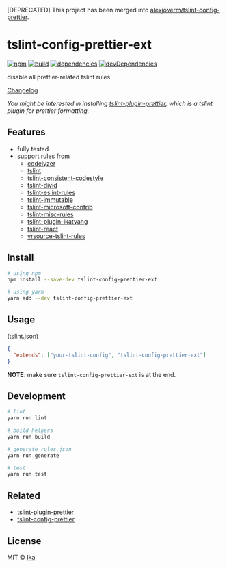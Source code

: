 [DEPRECATED] This project has been merged into [alexjoverm/tslint-config-prettier](https://github.com/alexjoverm/tslint-config-prettier).

# tslint-config-prettier-ext

[![npm](https://img.shields.io/npm/v/tslint-config-prettier-ext.svg)](https://www.npmjs.com/package/tslint-config-prettier-ext)
[![build](https://img.shields.io/travis/ikatyang/tslint-config-prettier-ext/master.svg)](https://travis-ci.org/ikatyang/tslint-config-prettier-ext/builds)
[![dependencies](https://img.shields.io/david/ikatyang/tslint-config-prettier-ext.svg)](https://david-dm.org/ikatyang/tslint-config-prettier-ext)
[![devDependencies](https://img.shields.io/david/dev/ikatyang/tslint-config-prettier-ext.svg)](https://david-dm.org/ikatyang/tslint-config-prettier-ext?type=dev)

disable all prettier-related tslint rules

[Changelog](https://github.com/ikatyang/tslint-config-prettier-ext/blob/master/CHANGELOG.md)

*You might be interested in installing [tslint-plugin-prettier](https://github.com/ikatyang/tslint-plugin-prettier), which is a tslint plugin for prettier formatting.*

## Features

- fully tested
- support rules from
  - [codelyzer](https://github.com/mgechev/codelyzer)
  - [tslint](https://github.com/palantir/tslint)
  - [tslint-consistent-codestyle](https://github.com/ajafff/tslint-consistent-codestyle)
  - [tslint-divid](https://github.com/jonaskello/tslint-divid)
  - [tslint-eslint-rules](https://github.com/buzinas/tslint-eslint-rules)
  - [tslint-immutable](https://github.com/jonaskello/tslint-immutable)
  - [tslint-microsoft-contrib](https://github.com/Microsoft/tslint-microsoft-contrib)
  - [tslint-misc-rules](https://github.com/jwbay/tslint-misc-rules)
  - [tslint-plugin-ikatyang](https://github.com/ikatyang/tslint-plugin-ikatyang)
  - [tslint-react](https://github.com/palantir/tslint-react)
  - [vrsource-tslint-rules](https://github.com/vrsource/vrsource-tslint-rules)

## Install

```sh
# using npm
npm install --save-dev tslint-config-prettier-ext

# using yarn
yarn add --dev tslint-config-prettier-ext
```

## Usage

(tslint.json)

```json
{
  "extends": ["your-tslint-config", "tslint-config-prettier-ext"]
}
```

**NOTE**: make sure `tslint-config-prettier-ext` is at the end.

## Development

```sh
# lint
yarn run lint

# build helpers
yarn run build

# generate rules.json
yarn run generate

# test
yarn run test
```

## Related

- [tslint-plugin-prettier](https://github.com/ikatyang/tslint-plugin-prettier)
- [tslint-config-prettier](https://github.com/alexjoverm/tslint-config-prettier)

## License

MIT © [Ika](https://github.com/ikatyang)
